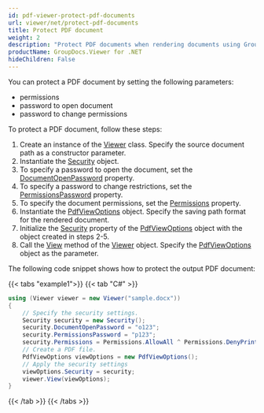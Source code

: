 ```yaml
---
id: pdf-viewer-protect-pdf-documents
url: viewer/net/protect-pdf-documents
title: Protect PDF document
weight: 2
description: "Protect PDF documents when rendering documents using GroupDocs.Viewer for .NET"
productName: GroupDocs.Viewer for .NET
hideChildren: False
---
```

You can protect a PDF document by setting the following parameters:

* permissions
* password to open document
* password to change permissions

To protect a PDF document, follow these steps:

1. Create an instance of the [Viewer](https://reference.groupdocs.com/net/viewer/groupdocs.viewer/viewer) class. Specify the source document path as a constructor parameter.
2. Instantiate the [Security](https://reference.groupdocs.com/net/viewer/groupdocs.viewer.options/security) object.
3. To specify a password to open the document, set the [DocumentOpenPassword](https://reference.groupdocs.com/net/viewer/groupdocs.viewer.options/security/properties/documentopenpassword) property.
4. To specify a password to change restrictions, set the [PermissionsPassword](https://reference.groupdocs.com/net/viewer/groupdocs.viewer.options/security/properties/permissionspassword) property. 
5. To specify the document permissions, set the [Permissions](https://reference.groupdocs.com/net/viewer/groupdocs.viewer.options/permissions) property.
6. Instantiate the [PdfViewOptions](https://reference.groupdocs.com/net/viewer/groupdocs.viewer.options/pdfviewoptions) object. Specify the saving path format for the rendered document.
7. Initialize the [Security](https://reference.groupdocs.com/net/viewer/groupdocs.viewer.options/pdfviewoptions/properties/security) property of the [PdfViewOptions](https://reference.groupdocs.com/net/viewer/groupdocs.viewer.options/pdfviewoptions) object with the object created in steps 2-5.
8. Call the [View](https://reference.groupdocs.com/net/viewer/groupdocs.viewer/viewer/methods/view) method of the [Viewer](https://reference.groupdocs.com/net/viewer/groupdocs.viewer/viewer) object. Specify the [PdfViewOptions](https://reference.groupdocs.com/net/viewer/groupdocs.viewer.options/pdfviewoptions) object as the parameter.

The following code snippet shows how to protect the output PDF document:

{{< tabs "example1">}}
{{< tab "C#" >}}
```csharp
using (Viewer viewer = new Viewer("sample.docx"))
{
    // Specify the security settings.
    Security security = new Security();
    security.DocumentOpenPassword = "o123";
    security.PermissionsPassword = "p123";
    security.Permissions = Permissions.AllowAll ^ Permissions.DenyPrinting;
    // Create a PDF file.
    PdfViewOptions viewOptions = new PdfViewOptions();
    // Apply the security settings
    viewOptions.Security = security;                    
    viewer.View(viewOptions);
}
```
{{< /tab >}}
{{< /tabs >}}
